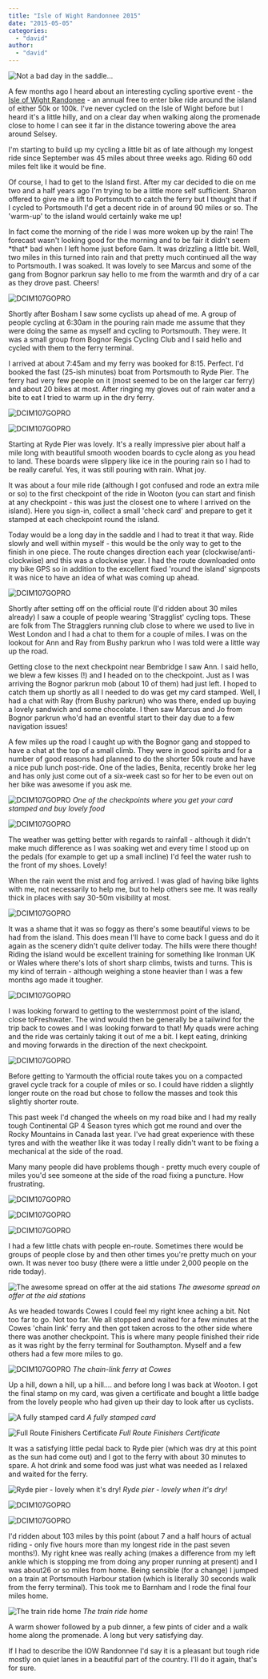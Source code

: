 ```yaml
---
title: "Isle of Wight Randonnee 2015"
date: "2015-05-05"
categories: 
  - "david"
author: 
  - "david"
---
```


![Not a bad day in the saddle...](/images/2015/20150503-map.jpg)

A few months ago I heard about an interesting cycling sportive event - the [Isle of Wight Randonee](http://www.cycleisland.co.uk/) - an annual free to enter bike ride around the island of either 50k or 100k. I've never cycled on the Isle of Wight before but I heard it's a little hilly, and on a clear day when walking along the promenade close to home I can see it far in the distance towering above the area around Selsey.

I'm starting to build up my cycling a little bit as of late although my longest ride since September was 45 miles about three weeks ago. Riding 60 odd miles felt like it would be fine.

Of course, I had to get to the Island first. After my car decided to die on me two and a half years ago I'm trying to be a little more self sufficient. Sharon offered to give me a lift to Portsmouth to catch the ferry but I thought that if I cycled to Portsmouth I'd get a decent ride in of around 90 miles or so. The 'warm-up' to the island would certainly wake me up!

In fact come the morning of the ride I was more woken up by the rain! The forecast wasn't looking good for the morning and to be fair it didn't seem \*that\* bad when I left home just before 6am. It was drizzling a little bit. Well, two miles in this turned into rain and that pretty much continued all the way to Portsmouth. I was soaked. It was lovely to see Marcus and some of the gang from Bognor parkrun say hello to me from the warmth and dry of a car as they drove past. Cheers!

![DCIM107GOPRO](/images/2015/20150503-0030853.jpg)

Shortly after Bosham I saw some cyclists up ahead of me. A group of people cycling at 6:30am in the pouring rain made me assume that they were doing the same as myself and cycling to Portsmouth. They were. It was a small group from Bognor Regis Cycling Club and I said hello and cycled with them to the ferry terminal.

I arrived at about 7:45am and my ferry was booked for 8:15. Perfect. I'd booked the fast (25-ish minutes) boat from Portsmouth to Ryde Pier. The ferry had very few people on it (most seemed to be on the larger car ferry) and about 20 bikes at most. After ringing my gloves out of rain water and a bite to eat I tried to warm up in the dry ferry.

![DCIM107GOPRO](/images/2015/20150503-0060865.jpg)

![DCIM107GOPRO](/images/2015/20150503-0080872.jpg)

Starting at Ryde Pier was lovely. It's a really impressive pier about half a mile long with beautiful smooth wooden boards to cycle along as you head to land. These boards were slippery like ice in the pouring rain so I had to be really careful. Yes, it was still pouring with rain. What joy.

It was about a four mile ride (although I got confused and rode an extra mile or so) to the first checkpoint of the ride in Wooton (you can start and finish at any checkpoint - this was just the closest one to where I arrived on the island). Here you sign-in, collect a small 'check card' and prepare to get it stamped at each checkpoint round the island.

Today would be a long day in the saddle and I had to treat it that way. Ride slowly and well within myself - this would be the only way to get to the finish in one piece. The route changes direction each year (clockwise/anti-clockwise) and this was a clockwise year. I had the route downloaded onto my bike GPS so in addition to the excellent fixed 'round the island' signposts it was nice to have an idea of what was coming up ahead.

![DCIM107GOPRO](/images/2015/20150503-0170908.jpg)

Shortly after setting off on the official route (I'd ridden about 30 miles already) I saw a couple of people wearing 'Stragglist' cycling tops. These are folk from The Stragglers running club close to where we used to live in West London and I had a chat to them for a couple of miles. I was on the lookout for Ann and Ray from Bushy parkrun who I was told were a little way up the road.

Getting close to the next checkpoint near Bembridge I saw Ann. I said hello, we blew a few kisses (!) and I headed on to the checkpoint. Just as I was arriving the Bognor parkrun mob (about 10 of them) had just left. I hoped to catch them up shortly as all I needed to do was get my card stamped. Well, I had a chat with Ray (from Bushy parkrun) who was there, ended up buying a lovely sandwich and some chocolate. I then saw Marcus and Jo from Bognor parkrun who'd had an eventful start to their day due to a few navigation issues!

A few miles up the road I caught up with the Bognor gang and stopped to have a chat at the top of a small climb. They were in good spirits and for a number of good reasons had planned to do the shorter 50k route and have a nice pub lunch post-ride. One of the ladies, Benita, recently broke her leg and has only just come out of a six-week cast so for her to be even out on her bike was awesome if you ask me.

![DCIM107GOPRO](/images/2015/20150503-0210925.jpg) 
*One of the checkpoints where you get your card stamped and buy lovely food*

![DCIM107GOPRO](/images/2015/20150503-0220929.jpg)

The weather was getting better with regards to rainfall - although it didn't make much difference as I was soaking wet and every time I stood up on the pedals (for example to get up a small incline) I'd feel the water rush to the front of my shoes. Lovely!

When the rain went the mist and fog arrived. I was glad of having bike lights with me, not necessarily to help me, but to help others see me. It was really thick in places with say 30-50m visibility at most.

![DCIM107GOPRO](/images/2015/20150503-0250941.jpg)

It was a shame that it was so foggy as there's some beautiful views to be had from the island. This does mean I'll have to come back I guess and do it again as the scenery didn't quite deliver today. The hills were there though! Riding the island would be excellent training for something like Ironman UK or Wales where there's lots of short sharp climbs, twists and turns. This is my kind of terrain - although weighing a stone heavier than I was a few months ago made it tougher.

![DCIM107GOPRO](/images/2015/20150503-0310965.jpg)

I was looking forward to getting to the westernmost point of the island, close toFreshwater. The wind would then be generally be a tailwind for the trip back to cowes and I was looking forward to that! My quads were aching and the ride was certainly taking it out of me a bit. I kept eating, drinking and moving forwards in the direction of the next checkpoint.

![DCIM107GOPRO](/images/2015/20150503-0390998.jpg)

Before getting to Yarmouth the official route takes you on a compacted gravel cycle track for a couple of miles or so. I could have ridden a slightly longer route on the road but chose to follow the masses and took this slightly shorter route.

This past week I'd changed the wheels on my road bike and I had my really tough Continental GP 4 Season tyres which got me round and over the Rocky Mountains in Canada last year. I've had great experience with these tyres and with the weather like it was today I really didn't want to be fixing a mechanical at the side of the road.

Many many people did have problems though - pretty much every couple of miles you'd see someone at the side of the road fixing a puncture. How frustrating.

![DCIM107GOPRO](/images/2015/20150503-0451022.jpg)

![DCIM107GOPRO](/images/2015/20150503-0511043.jpg)

![DCIM107GOPRO](/images/2015/20150503-0481033.jpg)

I had a few little chats with people en-route. Sometimes there would be groups of people close by and then other times you're pretty much on your own. It was never too busy (there were a little under 2,000 people on the ride today).

![The awesome spread on offer at the aid stations](/images/2015/20150503-0571069.jpg) 
*The awesome spread on offer at the aid stations*

As we headed towards Cowes I could feel my right knee aching a bit. Not too far to go. Not too far. We all stopped and waited for a few minutes at the Cowes 'chain link' ferry and then got taken across to the other side where there was another checkpoint. This is where many people finished their ride as it was right by the ferry terminal for Southampton. Myself and a few others had a few more miles to go.

![DCIM107GOPRO](/images/2015/20150503-0711123.jpg) 
*The chain-link ferry at Cowes*

Up a hill, down a hill, up a hill.... and before long I was back at Wooton. I got the final stamp on my card, was given a certificate and bought a little badge from the lovely people who had given up their day to look after us cyclists.

![A fully stamped card](/images/2015/20150503-check-card.jpg) 
*A fully stamped card*

![Full Route Finishers Certificate](/images/2015/20150503-certificate.jpg) 
*Full Route Finishers Certificate*

It was a satisfying little pedal back to Ryde pier (which was dry at this point as the sun had come out) and I got to the ferry with about 30 minutes to spare. A hot drink and some food was just what was needed as I relaxed and waited for the ferry.

![Ryde pier - lovely when it's dry!](/images/2015/20150503-0831171.jpg) 
*Ryde pier - lovely when it's dry!*

![DCIM107GOPRO](/images/2015/20150503-0871188.jpg)

![DCIM107GOPRO](/images/2015/20150503-0891198.jpg)

I'd ridden about 103 miles by this point (about 7 and a half hours of actual riding - only five hours more than my longest ride in the past seven months!). My right knee was really aching (makes a difference from my left ankle which is stopping me from doing any proper running at present) and I was about26 or so miles from home. Being sensible (for a change) I jumped on a train at Portsmouth Harbour station (which is literally 30 seconds walk from the ferry terminal). This took me to Barnham and I rode the final four miles home.

![The train ride home](/images/2015/20150503-0941217.jpg) 
*The train ride home*

A warm shower followed by a pub dinner, a few pints of cider and a walk home along the promenade. A long but very satisfying day.

If I had to describe the IOW Randonnee I'd say it is a pleasant but tough ride mostly on quiet lanes in a beautiful part of the country. I'll do it again, that's for sure.
